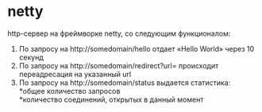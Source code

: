 # netty
 http-сервер на фреймворке netty, со следующим функционалом:
 1. По запросу на http://somedomain/hello отдает «Hello World» через 10 секунд
 2. По запросу на http://somedomain/redirect?url=<url> происходит переадресация на указанный url
 3. По запросу на http://somedomain/status выдается статистика:  
   *общее количество запросов  
   *количество соединений, открытых в данный момент  
